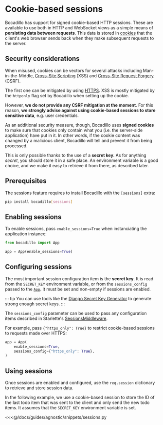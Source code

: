 # Cookie-based sessions <Badge text="0.13+"/>

Bocadillo has support for signed cookie-based HTTP sessions. These are available to use both in HTTP and WebSocket views as a simple means of **persisting data between requests**. This data is stored in [cookies] that the client's web browser sends back when they make subsequent requests to the server.

[cookies]: https://developer.mozilla.org/en-US/docs/Web/HTTP/Cookies

## Security considerations

When misused, cookies can be vectors for several attacks including Man-in-the-Middle, [Cross-Site Scripting](/discussions/security.md#xss) (XSS) and [Cross-Site Request Forgery](/discussions/security.md#csrf) (CSRF).

The first one can be mitigated by using [HTTPS](/discussions/security.md#https). XSS is mostly mitigated by the `httponly` flag set by Bocadillo when setting up the cookie.

However, **we do not provide any CSRF mitigation at the moment**. For this reason, **we strongly advise against using cookie-based sessions to store sensitive data**, e.g. user credentials.

As an additional security measure, though, Bocadillo uses **signed cookies** to make sure that cookies only contain what you (i.e. the server-side application) have put in it. In other words, if the cookie content was changed by a malicious client, Bocadillo will tell and prevent it from being processed.

This is only possible thanks to the use of a **secret key**. As for anything _secret_, you should store it in a safe place. An environment variable is a good choice, and we make it easy to retrieve it from there, as described later.

## Prerequisites

The sessions feature requires to install Bocadillo with the `[sessions]` extra:

```bash
pip install bocadillo[sessions]
```

## Enabling sessions

To enable sessions, pass `enable_sessions=True` when instanciating the application instance:

```python
from bocadillo import App

app = App(enable_sessions=True)
```

## Configuring sessions

The most important session configuration item is the **secret key**. It is read from the `SECRET_KEY` environment variable, or from the `sessions_config` passed to the [`App`](/api/applications.md#app). It must be set and non-empty if sessions are enabled.

::: tip
You can use tools like the [Django Secret Key Generator](https://www.miniwebtool.com/django-secret-key-generator/) to generate strong enough secret keys.
:::

The `sessions_config` parameter can be used to pass any configuration items described in Starlette's [SessionsMiddleware](https://www.starlette.io/middleware/#sessionmiddleware).

For example, pass `{"https_only": True}` to restrict cookie-based sessions to requests made over HTTPS:

```python
app = App(
    enable_sessions=True,
    sessions_config={"https_only": True},
)
```

## Using sessions

Once sessions are enabled and configured, use the `req.session` dictionary to retrieve and store session data.

In the following example, we use a cookie-based session to store the ID of the last todo item that was sent to the client and only send the new todo items. It assumes that the `SECRET_KEY` environment variable is set.

<<<@/docs/guides/agnostic/snippets/sessions.py
